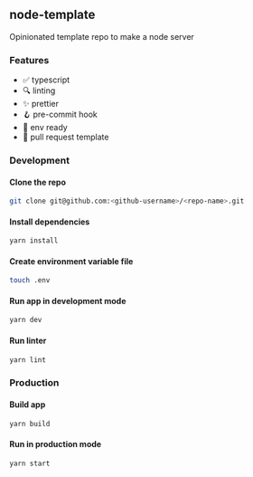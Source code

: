## node-template

Opinionated template repo to make a node server

### Features

- ✅ typescript
- 🔍 linting
- ✨ prettier
- 🪝 pre-commit hook
- 💾 env ready
- 📄 pull request template

### Development

#### Clone the repo

```sh
git clone git@github.com:<github-username>/<repo-name>.git
```

#### Install dependencies

```sh
yarn install
```

#### Create environment variable file

```sh
touch .env
```

#### Run app in development mode

```sh
yarn dev
```

#### Run linter

```sh
yarn lint
```

### Production

#### Build app

```sh
yarn build
```

#### Run in production mode

```sh
yarn start
```
